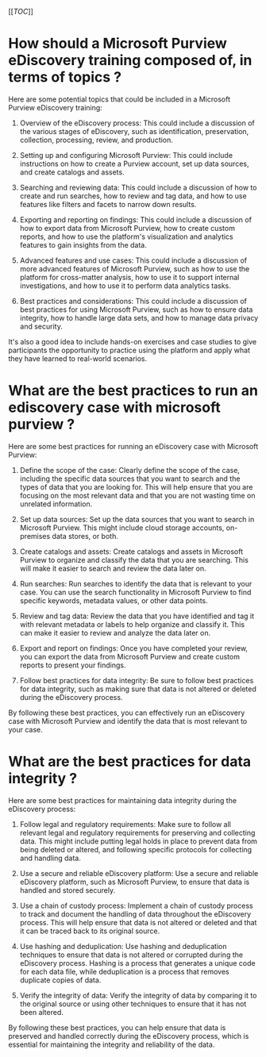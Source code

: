 [[_TOC_]]

# How should a Microsoft Purview eDiscovery training composed of, in terms of topics ?
Here are some potential topics that could be included in a Microsoft Purview eDiscovery training:

1. Overview of the eDiscovery process: This could include a discussion of the various stages of eDiscovery, such as identification, preservation, collection, processing, review, and production.

1. Setting up and configuring Microsoft Purview: This could include instructions on how to create a Purview account, set up data sources, and create catalogs and assets.

1. Searching and reviewing data: This could include a discussion of how to create and run searches, how to review and tag data, and how to use features like filters and facets to narrow down results.

1. Exporting and reporting on findings: This could include a discussion of how to export data from Microsoft Purview, how to create custom reports, and how to use the platform's visualization and analytics features to gain insights from the data.

1. Advanced features and use cases: This could include a discussion of more advanced features of Microsoft Purview, such as how to use the platform for cross-matter analysis, how to use it to support internal investigations, and how to use it to perform data analytics tasks.

1. Best practices and considerations: This could include a discussion of best practices for using Microsoft Purview, such as how to ensure data integrity, how to handle large data sets, and how to manage data privacy and security.

It's also a good idea to include hands-on exercises and case studies to give participants the opportunity to practice using the platform and apply what they have learned to real-world scenarios.

# What are the best practices to run an ediscovery case with microsoft purview ?
Here are some best practices for running an eDiscovery case with Microsoft Purview:

1. Define the scope of the case: Clearly define the scope of the case, including the specific data sources that you want to search and the types of data that you are looking for. This will help ensure that you are focusing on the most relevant data and that you are not wasting time on unrelated information.

1. Set up data sources: Set up the data sources that you want to search in Microsoft Purview. This might include cloud storage accounts, on-premises data stores, or both.

1. Create catalogs and assets: Create catalogs and assets in Microsoft Purview to organize and classify the data that you are searching. This will make it easier to search and review the data later on.

1. Run searches: Run searches to identify the data that is relevant to your case. You can use the search functionality in Microsoft Purview to find specific keywords, metadata values, or other data points.

1. Review and tag data: Review the data that you have identified and tag it with relevant metadata or labels to help organize and classify it. This can make it easier to review and analyze the data later on.

1. Export and report on findings: Once you have completed your review, you can export the data from Microsoft Purview and create custom reports to present your findings.

1. Follow best practices for data integrity: Be sure to follow best practices for data integrity, such as making sure that data is not altered or deleted during the eDiscovery process.

By following these best practices, you can effectively run an eDiscovery case with Microsoft Purview and identify the data that is most relevant to your case.


# What are the best practices for data integrity ?
Here are some best practices for maintaining data integrity during the eDiscovery process:

1. Follow legal and regulatory requirements: Make sure to follow all relevant legal and regulatory requirements for preserving and collecting data. This might include putting legal holds in place to prevent data from being deleted or altered, and following specific protocols for collecting and handling data.

1. Use a secure and reliable eDiscovery platform: Use a secure and reliable eDiscovery platform, such as Microsoft Purview, to ensure that data is handled and stored securely.

1. Use a chain of custody process: Implement a chain of custody process to track and document the handling of data throughout the eDiscovery process. This will help ensure that data is not altered or deleted and that it can be traced back to its original source.

1. Use hashing and deduplication: Use hashing and deduplication techniques to ensure that data is not altered or corrupted during the eDiscovery process. Hashing is a process that generates a unique code for each data file, while deduplication is a process that removes duplicate copies of data.

1. Verify the integrity of data: Verify the integrity of data by comparing it to the original source or using other techniques to ensure that it has not been altered.

By following these best practices, you can help ensure that data is preserved and handled correctly during the eDiscovery process, which is essential for maintaining the integrity and reliability of the data.